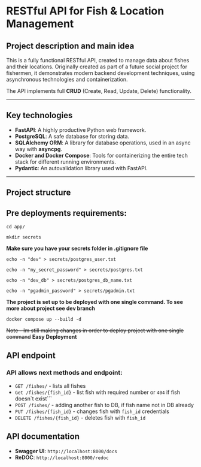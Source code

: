 # RESTful API for Fish & Location Management

## Project description and main idea
This is a fully functional RESTful API, created to manage data about fishes and their locations. Originally created as part of a future social project for fishermen, it demonstrates modern backend development techniques, using asynchronous technologies and containerization.

The API implements full **CRUD** (Create, Read, Update, Delete) functionality.

---

## Key technologies

- **FastAPI**: A highly productive Python web framework.
- **PostgreSQL**: A safe database for storing data.
- **SQLAlchemy ORM**: A library for database operations, used in an async way with **asyncpg**.
- **Docker and Docker Compose**: Tools for containerizing the entire tech stack for different running environments.
- **Pydantic**: An autovalidation library used with FastAPI.

---

## Project structure
## Pre deployments requirements:
```
cd app/
```
``` 
mkdir secrets
```
**Make sure you have your secrets folder in .gitignore file**

``` 
echo -n "dev" > secrets/postgres_user.txt
```

```
echo -n "my_secret_password" > secrets/postgres.txt
```

```
echo -n "dev_db" > secrets/postgres_db_name.txt
```

```
echo -n "pgadmin_password" > secrets/pgadmin.txt
```


**The project is set up to be deployed with one single command. To see more about project see dev branch**

```
docker compose up --build -d
```
~~Note - Im still making changes in order to deploy project with one single command~~
**Easy Deployment**

## API endpoint
### API allows next methods and endpoint:
 - ```GET /fishes/``` - lists all fishes
 - ```Get /fishes/{fish_id}``` - list fish with required number or ```404``` if fish doesn`t exist```
 - ```POST /fishes/``` - adding another fish to DB, if fish name not in DB already
 - ```PUT /fishes/{fish_id}``` - changes fish with ```fish_id``` credentials
 - ```DELETE /fishes/{fish_id}``` - deletes fish with ```fish_id```
## API documentation
 - **Swagger UI**: ```http://localhost:8000/docs```
 - **ReDOC**: ```http://localhost:8000/redoc```



